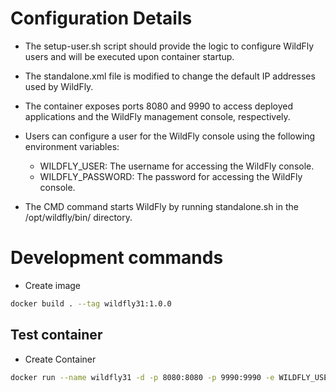 # Configuration Details
* The setup-user.sh script should provide the logic to configure WildFly users and will be executed upon container startup.

* The standalone.xml file is modified to change the default IP addresses used by WildFly.

* The container exposes ports 8080 and 9990 to access deployed applications and the WildFly management console, respectively.

* Users can configure a user for the WildFly console using the following environment variables:

  * WILDFLY_USER: The username for accessing the WildFly console.
  * WILDFLY_PASSWORD: The password for accessing the WildFly console.

* The CMD command starts WildFly by running standalone.sh in the /opt/wildfly/bin/ directory.




# Development commands
* Create image
```bash 
docker build . --tag wildfly31:1.0.0
```

## Test container

* Create Container
```bash 
docker run --name wildfly31 -d -p 8080:8080 -p 9990:9990 -e WILDFLY_USER=admin -e WILDFLY_PASSWORD=password wildfly31:1.0.0
```
